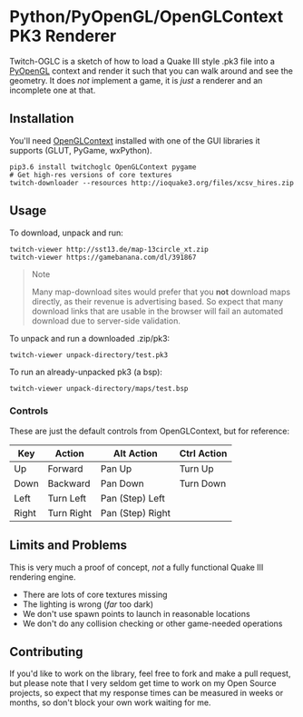 # Python/PyOpenGL/OpenGLContext PK3 Renderer

Twitch-OGLC is a sketch of how to load a Quake III style
.pk3 file into a [PyOpenGL](https://github.com/mcfletch/openglcontext) context and render it such that
you can walk around and see the geometry. It does *not*
implement a game, it is *just* a renderer and
an incomplete one at that.

## Installation

You'll need [OpenGLContext](https://github.com/mcfletch/openglcontext) installed with one of
the GUI libraries it supports (GLUT, PyGame, wxPython).

```
pip3.6 install twitchoglc OpenGLContext pygame
# Get high-res versions of core textures
twitch-downloader --resources http://ioquake3.org/files/xcsv_hires.zip
```

## Usage

To download, unpack and run:
```
twitch-viewer http://sst13.de/map-13circle_xt.zip
twitch-viewer https://gamebanana.com/dl/391867
```
> Note
>
> Many map-download sites would prefer that
> you **not** download maps directly, as their
> revenue is advertising based. So expect that
> many download links that are usable in the
> browser will fail an automated download
> due to server-side validation.

To unpack and run a downloaded .zip/pk3:
```
twitch-viewer unpack-directory/test.pk3
```
To run an already-unpacked pk3 (a bsp):
```
twitch-viewer unpack-directory/maps/test.bsp
```


### Controls

These are just the default controls from
OpenGLContext, but for reference:

| Key | Action | Alt Action | Ctrl Action |
| --- | ------ | ---------- | ----------- |
| Up  | Forward| Pan Up     | Turn Up |
| Down | Backward | Pan Down | Turn Down |
| Left | Turn Left | Pan (Step) Left | |
| Right | Turn Right | Pan (Step) Right |  |

## Limits and Problems

This is very much a proof of concept, *not*
a fully functional Quake III rendering engine.

* There are lots of core textures missing
* The lighting is wrong (*far* too dark)
* We don't use spawn points to launch in 
  reasonable locations
* We don't do any collision checking or other
  game-needed operations

## Contributing

If you'd like to work on the library, feel free
to fork and make a pull request,
but please note that I very seldom get 
time to work on my Open Source projects, so 
expect that my response times can be measured
in weeks or months, so don't block your own
work waiting for me.